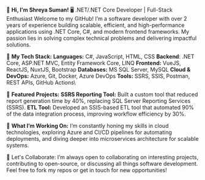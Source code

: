 👋 **Hi, I'm Shreya Suman!**
🖥️ .NET/.NET Core Developer | Full-Stack Enthusiast
Welcome to my GitHub! I’m a software developer with over 2 years of experience building scalable, efficient, and high-performance applications using .NET Core, C#, and modern frontend frameworks. My passion lies in solving complex technical problems and delivering impactful solutions.

🔧 **My Tech Stack:**
**Languages:** C#, JavaScript, HTML, CSS
**Backend**: .NET Core, ASP.NET MVC, Entity Framework Core, LINQ
**Frontend:** VueJS, ReactJS, NuxtJS, Bootstrap
**Databases:** MS SQL Server, MySQL
**Cloud & DevOps:** Azure, Git, Docker, Azure DevOps
**Tools:** SSRS, SSIS, Postman, REST APIs, GitHub Actions\

🚀 **Featured Projects:**
**SSRS Reporting Tool:** Built a custom tool that reduced report generation time by 40%, replacing SQL Server Reporting Services (SSRS).
**ETL Tool:** Developed an SSIS-based ETL tool that automated 90% of the data integration process, improving workflow efficiency by 30%.

🌱 **What I’m Working On:**
I’m constantly honing my skills in cloud technologies, exploring Azure and CI/CD pipelines for automating deployments, and diving deeper into microservices architecture for scalable systems.

🤝 Let's Collaborate:
I’m always open to collaborating on interesting projects, contributing to open-source, or discussing all things software development. Feel free to fork my repos or get in touch for new opportunities!
